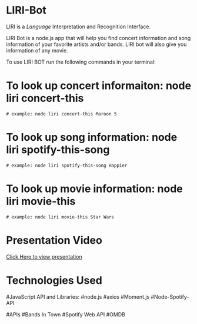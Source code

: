 # LIRI-Bot
LIRI is a _Language_ Interpretation and Recognition Interface.

LIRI Bot is a node.js app that will help you find concert information and song information of your favorite artists and/or bands.  LIRI bot will also give you information of any movie.

To use LIRI BOT run the following commands in your terminal:

# To look up concert informaiton: node liri concert-this <artist name>
    # example: node liri concert-this Maroon 5

# To look up song information: node liri spotify-this-song <song title>
    # example: node liri spotify-this-song Happier

# To look up movie information: node liri movie-this <movie title>
    # example: node liri movie-this Star Wars


# Presentation Video
<a href="https://drive.google.com/open?id=1heLVOg26Brq6xmMO9_IfMJ0xJNfc851U" target=_blank>Click Here to view presentation</a>

# Technologies Used
#JavaScript API and Libraries:
    #node.js
    #axios
    #Moment.js
    #Node-Spotify-API

#APIs
    #Bands In Town
    #Spotify Web API
    #OMDB